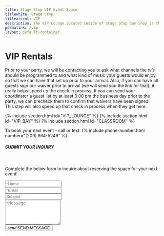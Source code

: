 ```yaml
---
title: Stage Stop VIP Event Space
titlewhite: Stage Stop
titleaccent: VIP
description: The VIP Lounge located inside of Stage Stop Gun Shop is the perfect venue for your next event
permalink: /vip
layout: default-container
---
```


# VIP Rentals

Prior to your party, we will be contacting you to ask what channels the tv’s should be programmed to and what kind of music your guests would enjoy so that we can have that set up prior to your arrival.  Also, if you can have all guests sign our waiver prior to arrival (we will send you the link for that), it really helps speed up the check in process.  If you can send your coordinator a guest list by at least 3:00 pm the business day prior to the party, we can precheck them to confirm that waivers have been signed. This step will also speed up that check in process when they get here.  


{% include section.html id="VIP_LOUNGE" %}
{% include section.html id="VIP_BAY" %}
{% include section.html id="CLASSROOM" %}


To book your next event - call or text: {% include phone-number.html number="(209) 864-5249" %}<br />

<section>
    <div class="container">
        <div class="row vcenter">
            <div class="col-md-6 col-offset-3">
                <h5 class="mt-3">SUBMIT YOUR INQUIRY</h5>
                <div class="spacer spacer-line border-primary ml-0">&nbsp;</div>
                <p class="lead">
                    Complete the below form to inquire about reserving the space for your next event!
                </p>
                <form action="https://formspree.io/f/mbjwqnyp" method="POST" id="contactForm" data-toggle="validator">
                    <div class="row">
                        <div class="col-md-6 sub-col-left">
                            <div class="form-group">
                                <input type="text" class="form-control" name="name" placeholder="*Name" required>
                                <div class="help-block with-errors"></div>
                            </div>
                        </div><!-- / sub-column -->
                        <div class="col-md-6 sub-col-right">
                            <div class="form-group">
                                <input type="email" class="form-control" name="_replyto" placeholder="*Email">
                                <div class="help-block with-errors"></div>
                            </div>
                        </div><!-- / sub-column -->
                        <div class="col-md-12">
                            <div class="form-group">
                                <input type="text" class="form-control" name="_subject" placeholder="Subject">
                                <div class="help-block with-errors"></div>
                            </div>
                        </div><!-- / sub-column -->
                        <div class="col-md-12">
                            <div class="form-group">
                                <textarea name="message" class="form-control" rows="5" placeholder="*Message" required></textarea>
                                <div class="help-block with-errors"></div>
                            </div>
                        </div><!-- / sub-column -->
                    </div><!-- / row -->
                    <button type="submit" id="form-submit" class="btn btn-primary"><i class="md-icon dp14 mr-1">send</i> <span>SEND MESSAGE</span></button>
                    <div id="msgSubmit" class="h3 text-center hidden"></div>
                    <div class="clearfix"></div> 
                </form><!-- / contactform -->
            </div><!-- / column -->
            <div class="col-md-7">
                <div id="map">
                </div><!-- / map -->
            </div><!-- / column -->
        </div><!-- / row -->
    </div><!-- / container -->
</section> <!-- / contact -->
